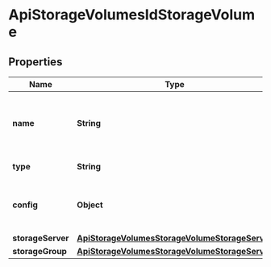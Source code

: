 

# ApiStorageVolumesIdStorageVolume

## Properties

Name | Type | Description | Notes
------------ | ------------- | ------------- | -------------
**name** | **String** | A unique name scoped to your account for the storage volume |  [optional]
**type** | **String** | Storage Type Code or ID |  [optional]
**config** | **Object** | Configuration object with parameters that vary by &#x60;type&#x60;. |  [optional]
**storageServer** | [**ApiStorageVolumesStorageVolumeStorageServer**](ApiStorageVolumesStorageVolumeStorageServer.md) |  |  [optional]
**storageGroup** | [**ApiStorageVolumesStorageVolumeStorageServer**](ApiStorageVolumesStorageVolumeStorageServer.md) |  |  [optional]



